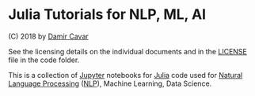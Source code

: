 # Julia Tutorials for NLP, ML, AI

(C) 2018 by [Damir Cavar]

See the licensing details on the individual documents and in the [LICENSE] file in the code folder.

This is a collection of [Jupyter] notebooks for [Julia] code used for [Natural Language Processing] ([NLP]),
Machine Learning, Data Science.




[NLP]: https://en.wikipedia.org/wiki/Natural_language_processing "Natural Language Processing"
[Natural Language Processing]: https://en.wikipedia.org/wiki/Natural_language_processing "Natural Language Processing"
[Julia]: https://www.julialang.org "Julia"
[Jupyter]: http://jupyter.org/ "Jupyter"
[Damir Cavar]: http://damir.cavar.me/ "Damir Cavar"
[LICENSE]: https://raw.githubusercontent.com/dcavar/julia_NLP_Notebooks/master/LICENSE "License"
[Indiana University]: https://www.indiana.edu/ "Indiana University"

